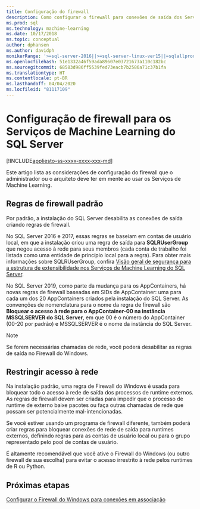 ```yaml
---
title: Configuração do firewall
description: Como configurar o firewall para conexões de saída dos Serviços de Machine Learning do SQL Server.
ms.prod: sql
ms.technology: machine-learning
ms.date: 10/17/2018
ms.topic: conceptual
author: dphansen
ms.author: davidph
monikerRange: '>=sql-server-2016||>=sql-server-linux-ver15||=sqlallproducts-allversions'
ms.openlocfilehash: 51e1332a46f59ada89607e03721673a110c182bc
ms.sourcegitcommit: 68583d986ff5539fed73eacb7b2586a71c37b1fa
ms.translationtype: HT
ms.contentlocale: pt-BR
ms.lasthandoff: 04/04/2020
ms.locfileid: "81117109"
---
```

# <a name="firewall-configuration-for-sql-server-machine-learning-services"></a>Configuração de firewall para os Serviços de Machine Learning do SQL Server
[!INCLUDE[appliesto-ss-xxxx-xxxx-xxx-md](../../includes/appliesto-ss-xxxx-xxxx-xxx-md.md)]

Este artigo lista as considerações de configuração do firewall que o administrador ou o arquiteto deve ter em mente ao usar os Serviços de Machine Learning.

## <a name="default-firewall-rules"></a>Regras de firewall padrão

Por padrão, a instalação do SQL Server desabilita as conexões de saída criando regras de firewall.

No SQL Server 2016 e 2017, essas regras se baseiam em contas de usuário local, em que a instalação criou uma regra de saída para **SQLRUserGroup** que negou acesso à rede para seus membros (cada conta de trabalho foi listada como uma entidade de princípio local para a regra). Para obter mais informações sobre SQLRUserGroup, confira [Visão geral de segurança para a estrutura de extensibilidade nos Serviços de Machine Learning do SQL Server](../../machine-learning/concepts/security.md#sqlrusergroup).

No SQL Server 2019, como parte da mudança para os AppContainers, há novas regras de firewall baseadas em SIDs de AppContainer: uma para cada um dos 20 AppContainers criados pela instalação do SQL Server. As convenções de nomenclatura para o nome da regra de firewall são **Bloquear o acesso à rede para o AppContainer-00 na instância MSSQLSERVER do SQL Server**, em que 00 é o número do AppContainer (00-20 por padrão) e MSSQLSERVER é o nome da instância do SQL Server.

> [!Note]
> Se forem necessárias chamadas de rede, você poderá desabilitar as regras de saída no Firewall do Windows.

## <a name="restrict-network-access"></a>Restringir acesso à rede

Na instalação padrão, uma regra de Firewall do Windows é usada para bloquear todo o acesso à rede de saída dos processos de runtime externos. As regras de firewall devem ser criadas para impedir que o processo de runtime de externo baixe pacotes ou faça outras chamadas de rede que possam ser potencialmente mal-intencionadas.

Se você estiver usando um programa de firewall diferente, também poderá criar regras para bloquear conexões de rede de saída para runtimes externos, definindo regras para as contas de usuário local ou para o grupo representado pelo pool de contas de usuário.

É altamente recomendável que você ative o Firewall do Windows (ou outro firewall de sua escolha) para evitar o acesso irrestrito à rede pelos runtimes de R ou Python.

## <a name="next-steps"></a>Próximas etapas

[Configurar o Firewall do Windows para conexões em associação](../../database-engine/configure-windows/configure-a-windows-firewall-for-database-engine-access.md)